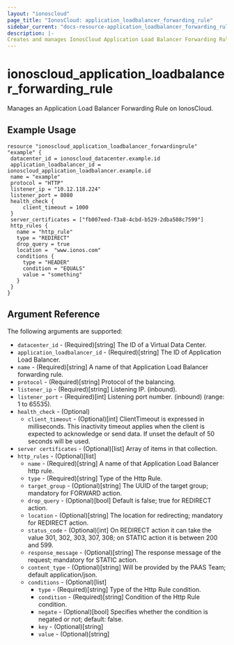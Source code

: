 ```yaml
---
layout: "ionoscloud"
page_title: "IonosCloud: application_loadbalancer_forwarding_rule"
sidebar_current: "docs-resource-application_loadbalancer_forwarding_rule"
description: |-
Creates and manages IonosCloud Application Load Balancer Forwarding Rule.
---
```


# ionoscloud_application_loadbalancer_forwarding_rule

Manages an Application Load Balancer Forwarding Rule on IonosCloud.

## Example Usage

```hcl
resource "ionoscloud_application_loadbalancer_forwardingrule" "example" {
 datacenter_id = ionoscloud_datacenter.example.id
 application_loadbalancer_id = ionoscloud_application_loadbalancer.example.id
 name = "example"
 protocol = "HTTP"
 listener_ip = "10.12.118.224"
 listener_port = 8080
 health_check {
     client_timeout = 1000
 }
 server_certificates = ["fb007eed-f3a8-4cbd-b529-2dba508c7599"]
 http_rules {
   name = "http_rule"
   type = "REDIRECT"
   drop_query = true
   location =  "www.ionos.com"
   conditions {
     type = "HEADER"
     condition = "EQUALS"
     value = "something"
   }
 }
}
```

## Argument Reference

The following arguments are supported:

- `datacenter_id` - (Required)[string] The ID of a Virtual Data Center.
- `application_loadbalancer_id` - (Required)[string] The ID of Application Load Balancer.
- `name` - (Required)[string] A name of that Application Load Balancer forwarding rule.
- `protocol` - (Required)[string] Protocol of the balancing.
- `listener_ip` - (Required)[string] Listening IP. (inbound).
- `listener_port` - (Required)[int] Listening port number. (inbound) (range: 1 to 65535).
- `health_check` - (Optional)
    - `client_timeout` - (Optional)[int] ClientTimeout is expressed in milliseconds. This inactivity timeout applies when the client is expected to acknowledge or send data. If unset the default of 50 seconds will be used.
- `server certificates` - (Optional)[list] Array of items in that collection.
- `http_rules` - (Optional)[list]
  - `name` - (Required)[string] A name of that Application Load Balancer http rule.
  - `type` - (Required)[string] Type of the Http Rule.
  - `target_group` - (Optional)[string] The UUID of the target group; mandatory for FORWARD action.
  - `drop_query` - (Optional)[bool] Default is false; true for REDIRECT action.
  - `location` - (Optional)[string] The location for redirecting; mandatory for REDIRECT action.
  - `status_code` - (Optional)[int] On REDIRECT action it can take the value 301, 302, 303, 307, 308; on STATIC action it is between 200 and 599.
  - `response_message` - (Optional)[string] The response message of the request; mandatory for STATIC action.
  - `content_type` - (Optional)[string] Will be provided by the PAAS Team; default application/json.
  - `conditions` - (Optional)[list] 
    - `type` - (Required)[string] Type of the Http Rule condition.
    - `condition` - (Required)[string] Condition of the Http Rule condition.
    - `negate` - (Optional)[bool] Specifies whether the condition is negated or not; default: false.
    - `key` - (Optional)[string] 
    - `value` - (Optional)[string]